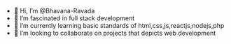 - 👋 Hi, I’m @Bhavana-Ravada
- 👀 I’m fascinated in full stack development
- 🌱 I’m currently learning basic standards of html,css,js,reactjs,nodejs,php
- 💞️ I’m looking to collaborate on projects that depicts web development
  

<!---
Bhavana-Ravada/Bhavana-Ravada is a ✨ special ✨ repository because its `README.md` (this file) appears on your GitHub profile.
You can click the Preview link to take a look at your changes.
--->
